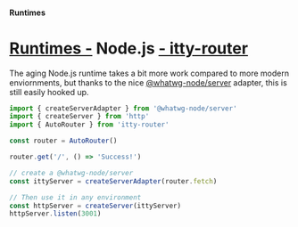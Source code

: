 #### Runtimes
# <u>Runtimes -</u> Node.js <u>- itty-router</u>

The aging Node.js runtime takes a bit more work compared to more modern enviornments, but thanks to the nice [@whatwg-node/server](https://www.npmjs.com/package/@whatwg-node/server) adapter, this is still easily hooked up.

```js
import { createServerAdapter } from '@whatwg-node/server'
import { createServer } from 'http'
import { AutoRouter } from 'itty-router'

const router = AutoRouter()

router.get('/', () => 'Success!')

// create a @whatwg-node/server
const ittyServer = createServerAdapter(router.fetch)

// Then use it in any environment
const httpServer = createServer(ittyServer)
httpServer.listen(3001)
```
